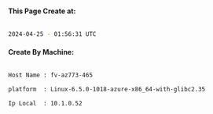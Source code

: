 
   
#### This Page Create at:

```bash

2024-04-25 - 01:56:31 UTC

```

#### Create By Machine:

```bash

Host Name : fv-az773-465

platform  : Linux-6.5.0-1018-azure-x86_64-with-glibc2.35

Ip Local  : 10.1.0.52

```

